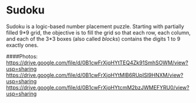 # Sudoku
Sudoku is a logic-based number placement puzzle.
Starting with partially filled 9\*9 grid, the objective is to fill
the grid so that each row, each column, and each of the 3\*3 boxes
(also called <i>blocks</i>) contains the digits 1 to 9 exactly ones.

####Photos:
https://drive.google.com/file/d/0B1cwFrXjoHYtTEQ4Zk91SmhSOWM/view?usp=sharing
https://drive.google.com/file/d/0B1cwFrXjoHYtMlB6RUpISl9HNXM/view?usp=sharing
https://drive.google.com/file/d/0B1cwFrXjoHYtcmM2bzJWMEFYRU0/view?usp=sharing

